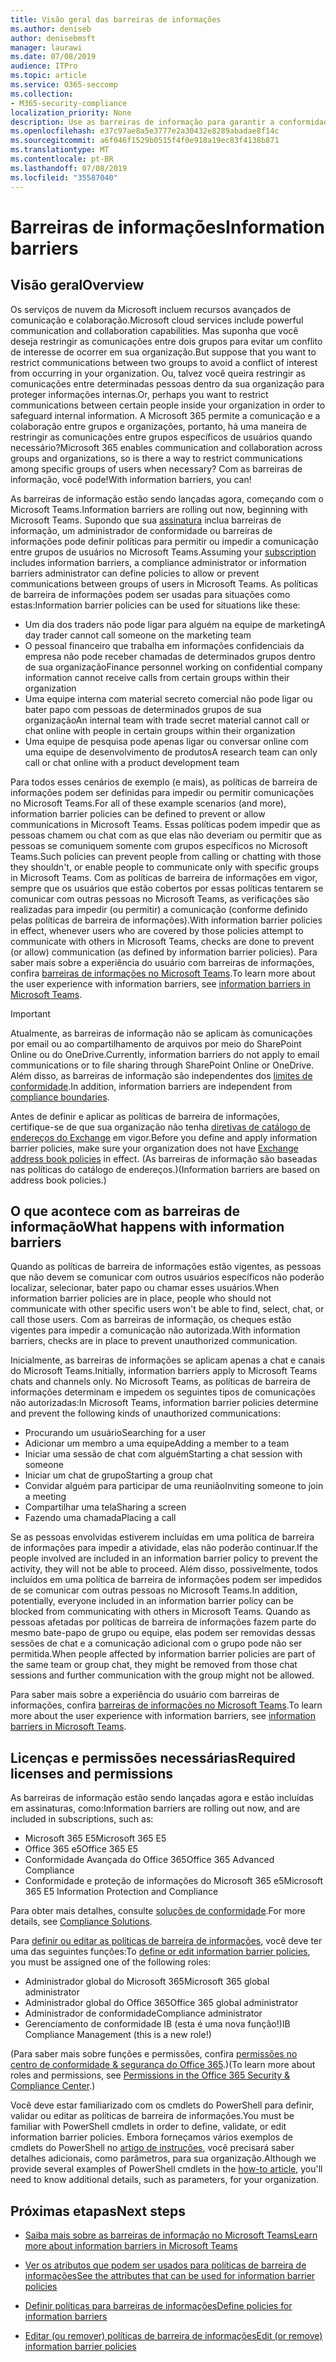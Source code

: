 ```yaml
---
title: Visão geral das barreiras de informações
ms.author: deniseb
author: denisebmsft
manager: laurawi
ms.date: 07/08/2019
audience: ITPro
ms.topic: article
ms.service: O365-seccomp
ms.collection:
- M365-security-compliance
localization_priority: None
description: Use as barreiras de informação para garantir a conformidade de comunicação usando o Microsoft Teams em sua organização.
ms.openlocfilehash: e37c97ae8a5e3777e2a30432e8289abadae8f14c
ms.sourcegitcommit: a6f046f1529b0515f4f0e918a19ec83f4138b871
ms.translationtype: MT
ms.contentlocale: pt-BR
ms.lasthandoff: 07/08/2019
ms.locfileid: "35587040"
---
```

# <a name="information-barriers"></a><span data-ttu-id="cc9ea-103">Barreiras de informações</span><span class="sxs-lookup"><span data-stu-id="cc9ea-103">Information barriers</span></span>

## <a name="overview"></a><span data-ttu-id="cc9ea-104">Visão geral</span><span class="sxs-lookup"><span data-stu-id="cc9ea-104">Overview</span></span>

<span data-ttu-id="cc9ea-105">Os serviços de nuvem da Microsoft incluem recursos avançados de comunicação e colaboração.</span><span class="sxs-lookup"><span data-stu-id="cc9ea-105">Microsoft cloud services include powerful communication and collaboration capabilities.</span></span> <span data-ttu-id="cc9ea-106">Mas suponha que você deseja restringir as comunicações entre dois grupos para evitar um conflito de interesse de ocorrer em sua organização.</span><span class="sxs-lookup"><span data-stu-id="cc9ea-106">But suppose that you want to restrict communications between two groups to avoid a conflict of interest from occurring in your organization.</span></span> <span data-ttu-id="cc9ea-107">Ou, talvez você queira restringir as comunicações entre determinadas pessoas dentro da sua organização para proteger informações internas.</span><span class="sxs-lookup"><span data-stu-id="cc9ea-107">Or, perhaps you want to restrict communications between certain people inside your organization in order to safeguard internal information.</span></span> <span data-ttu-id="cc9ea-108">A Microsoft 365 permite a comunicação e a colaboração entre grupos e organizações, portanto, há uma maneira de restringir as comunicações entre grupos específicos de usuários quando necessário?</span><span class="sxs-lookup"><span data-stu-id="cc9ea-108">Microsoft 365 enables communication and collaboration across groups and organizations, so is there a way to restrict communications among specific groups of users when necessary?</span></span> <span data-ttu-id="cc9ea-109">Com as barreiras de informação, você pode!</span><span class="sxs-lookup"><span data-stu-id="cc9ea-109">With information barriers, you can!</span></span> 

<span data-ttu-id="cc9ea-110">As barreiras de informação estão sendo lançadas agora, começando com o Microsoft Teams.</span><span class="sxs-lookup"><span data-stu-id="cc9ea-110">Information barriers are rolling out now, beginning with Microsoft Teams.</span></span> <span data-ttu-id="cc9ea-111">Supondo que sua [assinatura](#required-licenses-and-permissions) inclua barreiras de informação, um administrador de conformidade ou barreiras de informações pode definir políticas para permitir ou impedir a comunicação entre grupos de usuários no Microsoft Teams.</span><span class="sxs-lookup"><span data-stu-id="cc9ea-111">Assuming your [subscription](#required-licenses-and-permissions) includes information barriers, a compliance administrator or information barriers administrator can define policies to allow or prevent communications between groups of users in Microsoft Teams.</span></span> <span data-ttu-id="cc9ea-112">As políticas de barreira de informações podem ser usadas para situações como estas:</span><span class="sxs-lookup"><span data-stu-id="cc9ea-112">Information barrier policies can be used for situations like these:</span></span>

- <span data-ttu-id="cc9ea-113">Um dia dos traders não pode ligar para alguém na equipe de marketing</span><span class="sxs-lookup"><span data-stu-id="cc9ea-113">A day trader cannot call someone on the marketing team</span></span>
- <span data-ttu-id="cc9ea-114">O pessoal financeiro que trabalha em informações confidenciais da empresa não pode receber chamadas de determinados grupos dentro de sua organização</span><span class="sxs-lookup"><span data-stu-id="cc9ea-114">Finance personnel working on confidential company information cannot receive calls from certain groups within their organization</span></span>
- <span data-ttu-id="cc9ea-115">Uma equipe interna com material secreto comercial não pode ligar ou bater papo com pessoas de determinados grupos de sua organização</span><span class="sxs-lookup"><span data-stu-id="cc9ea-115">An internal team with trade secret material cannot call or chat online with people in certain groups within their organization</span></span>
- <span data-ttu-id="cc9ea-116">Uma equipe de pesquisa pode apenas ligar ou conversar online com uma equipe de desenvolvimento de produtos</span><span class="sxs-lookup"><span data-stu-id="cc9ea-116">A research team can only call or chat online with a product development team</span></span>

<span data-ttu-id="cc9ea-117">Para todos esses cenários de exemplo (e mais), as políticas de barreira de informações podem ser definidas para impedir ou permitir comunicações no Microsoft Teams.</span><span class="sxs-lookup"><span data-stu-id="cc9ea-117">For all of these example scenarios (and more), information barrier policies can be defined to prevent or allow communications in Microsoft Teams.</span></span> <span data-ttu-id="cc9ea-118">Essas políticas podem impedir que as pessoas chamem ou chat com as que elas não deveriam ou permitir que as pessoas se comuniquem somente com grupos específicos no Microsoft Teams.</span><span class="sxs-lookup"><span data-stu-id="cc9ea-118">Such policies can prevent people from calling or chatting with those they shouldn't, or enable people to communicate only with specific groups in Microsoft Teams.</span></span> <span data-ttu-id="cc9ea-119">Com as políticas de barreira de informações em vigor, sempre que os usuários que estão cobertos por essas políticas tentarem se comunicar com outras pessoas no Microsoft Teams, as verificações são realizadas para impedir (ou permitir) a comunicação (conforme definido pelas políticas de barreira de informações).</span><span class="sxs-lookup"><span data-stu-id="cc9ea-119">With information barrier policies in effect, whenever users who are covered by those policies attempt to communicate with others in Microsoft Teams, checks are done to prevent (or allow) communication (as defined by information barrier policies).</span></span> <span data-ttu-id="cc9ea-120">Para saber mais sobre a experiência do usuário com barreiras de informações, confira [barreiras de informações no Microsoft Teams](https://docs.microsoft.com/MicrosoftTeams/information-barriers-in-teams).</span><span class="sxs-lookup"><span data-stu-id="cc9ea-120">To learn more about the user experience with information barriers, see [information barriers in Microsoft Teams](https://docs.microsoft.com/MicrosoftTeams/information-barriers-in-teams).</span></span>

> [!IMPORTANT]
> <span data-ttu-id="cc9ea-121">Atualmente, as barreiras de informação não se aplicam às comunicações por email ou ao compartilhamento de arquivos por meio do SharePoint Online ou do OneDrive.</span><span class="sxs-lookup"><span data-stu-id="cc9ea-121">Currently, information barriers do not apply to email communications or to file sharing through SharePoint Online or OneDrive.</span></span> <span data-ttu-id="cc9ea-122">Além disso, as barreiras de informação são independentes dos [limites de conformidade](set-up-compliance-boundaries.md).</span><span class="sxs-lookup"><span data-stu-id="cc9ea-122">In addition, information barriers are independent from [compliance boundaries](set-up-compliance-boundaries.md).</span></span><p><span data-ttu-id="cc9ea-123">Antes de definir e aplicar as políticas de barreira de informações, certifique-se de que sua organização não tenha [diretivas de catálogo de endereços do Exchange](https://docs.microsoft.com/en-us/exchange/address-books/address-book-policies/address-book-policies) em vigor.</span><span class="sxs-lookup"><span data-stu-id="cc9ea-123">Before you define and apply information barrier policies, make sure your organization does not have [Exchange address book policies](https://docs.microsoft.com/en-us/exchange/address-books/address-book-policies/address-book-policies) in effect.</span></span> <span data-ttu-id="cc9ea-124">(As barreiras de informação são baseadas nas políticas do catálogo de endereços.)</span><span class="sxs-lookup"><span data-stu-id="cc9ea-124">(Information barriers are based on address book policies.)</span></span> 

## <a name="what-happens-with-information-barriers"></a><span data-ttu-id="cc9ea-125">O que acontece com as barreiras de informação</span><span class="sxs-lookup"><span data-stu-id="cc9ea-125">What happens with information barriers</span></span>

<span data-ttu-id="cc9ea-126">Quando as políticas de barreira de informações estão vigentes, as pessoas que não devem se comunicar com outros usuários específicos não poderão localizar, selecionar, bater papo ou chamar esses usuários.</span><span class="sxs-lookup"><span data-stu-id="cc9ea-126">When information barrier policies are in place, people who should not communicate with other specific users won't be able to find, select, chat, or call those users.</span></span> <span data-ttu-id="cc9ea-127">Com as barreiras de informação, os cheques estão vigentes para impedir a comunicação não autorizada.</span><span class="sxs-lookup"><span data-stu-id="cc9ea-127">With information barriers, checks are in place to prevent unauthorized communication.</span></span>

<span data-ttu-id="cc9ea-128">Inicialmente, as barreiras de informações se aplicam apenas a chat e canais do Microsoft Teams.</span><span class="sxs-lookup"><span data-stu-id="cc9ea-128">Initially, information barriers apply to Microsoft Teams chats and channels only.</span></span> <span data-ttu-id="cc9ea-129">No Microsoft Teams, as políticas de barreira de informações determinam e impedem os seguintes tipos de comunicações não autorizadas:</span><span class="sxs-lookup"><span data-stu-id="cc9ea-129">In Microsoft Teams, information barrier policies determine and prevent the following kinds of unauthorized communications:</span></span>
- <span data-ttu-id="cc9ea-130">Procurando um usuário</span><span class="sxs-lookup"><span data-stu-id="cc9ea-130">Searching for a user</span></span>
- <span data-ttu-id="cc9ea-131">Adicionar um membro a uma equipe</span><span class="sxs-lookup"><span data-stu-id="cc9ea-131">Adding a member to a team</span></span>
- <span data-ttu-id="cc9ea-132">Iniciar uma sessão de chat com alguém</span><span class="sxs-lookup"><span data-stu-id="cc9ea-132">Starting a chat session with someone</span></span>
- <span data-ttu-id="cc9ea-133">Iniciar um chat de grupo</span><span class="sxs-lookup"><span data-stu-id="cc9ea-133">Starting a group chat</span></span>
- <span data-ttu-id="cc9ea-134">Convidar alguém para participar de uma reunião</span><span class="sxs-lookup"><span data-stu-id="cc9ea-134">Inviting someone to join a meeting</span></span>
- <span data-ttu-id="cc9ea-135">Compartilhar uma tela</span><span class="sxs-lookup"><span data-stu-id="cc9ea-135">Sharing a screen</span></span>
- <span data-ttu-id="cc9ea-136">Fazendo uma chamada</span><span class="sxs-lookup"><span data-stu-id="cc9ea-136">Placing a call</span></span> 

<span data-ttu-id="cc9ea-137">Se as pessoas envolvidas estiverem incluídas em uma política de barreira de informações para impedir a atividade, elas não poderão continuar.</span><span class="sxs-lookup"><span data-stu-id="cc9ea-137">If the people involved are included in an information barrier policy to prevent the activity, they will not be able to proceed.</span></span> <span data-ttu-id="cc9ea-138">Além disso, possivelmente, todos incluídos em uma política de barreira de informações podem ser impedidos de se comunicar com outras pessoas no Microsoft Teams.</span><span class="sxs-lookup"><span data-stu-id="cc9ea-138">In addition, potentially, everyone included in an information barrier policy can be blocked from communicating with others in Microsoft Teams.</span></span> <span data-ttu-id="cc9ea-139">Quando as pessoas afetadas por políticas de barreira de informações fazem parte do mesmo bate-papo de grupo ou equipe, elas podem ser removidas dessas sessões de chat e a comunicação adicional com o grupo pode não ser permitida.</span><span class="sxs-lookup"><span data-stu-id="cc9ea-139">When people affected by information barrier policies are part of the same team or group chat, they might be removed from those chat sessions and further communication with the group might not be allowed.</span></span>

<span data-ttu-id="cc9ea-140">Para saber mais sobre a experiência do usuário com barreiras de informações, confira [barreiras de informações no Microsoft Teams](https://docs.microsoft.com/MicrosoftTeams/information-barriers-in-teams).</span><span class="sxs-lookup"><span data-stu-id="cc9ea-140">To learn more about the user experience with information barriers, see [information barriers in Microsoft Teams](https://docs.microsoft.com/MicrosoftTeams/information-barriers-in-teams).</span></span>

## <a name="required-licenses-and-permissions"></a><span data-ttu-id="cc9ea-141">Licenças e permissões necessárias</span><span class="sxs-lookup"><span data-stu-id="cc9ea-141">Required licenses and permissions</span></span>

<span data-ttu-id="cc9ea-142">As barreiras de informação estão sendo lançadas agora e estão incluídas em assinaturas, como:</span><span class="sxs-lookup"><span data-stu-id="cc9ea-142">Information barriers are rolling out now, and are included in subscriptions, such as:</span></span>

- <span data-ttu-id="cc9ea-143">Microsoft 365 E5</span><span class="sxs-lookup"><span data-stu-id="cc9ea-143">Microsoft 365 E5</span></span>
- <span data-ttu-id="cc9ea-144">Office 365 e5</span><span class="sxs-lookup"><span data-stu-id="cc9ea-144">Office 365 E5</span></span>
- <span data-ttu-id="cc9ea-145">Conformidade Avançada do Office 365</span><span class="sxs-lookup"><span data-stu-id="cc9ea-145">Office 365 Advanced Compliance</span></span>
- <span data-ttu-id="cc9ea-146">Conformidade e proteção de informações do Microsoft 365 e5</span><span class="sxs-lookup"><span data-stu-id="cc9ea-146">Microsoft 365 E5 Information Protection and Compliance</span></span>

<span data-ttu-id="cc9ea-147">Para obter mais detalhes, consulte [soluções de conformidade](https://products.office.com/business/security-and-compliance/compliance-solutions).</span><span class="sxs-lookup"><span data-stu-id="cc9ea-147">For more details, see [Compliance Solutions](https://products.office.com/business/security-and-compliance/compliance-solutions).</span></span>

<span data-ttu-id="cc9ea-148">Para [definir ou editar as políticas de barreira de informações](information-barriers-policies.md), você deve ter uma das seguintes funções:</span><span class="sxs-lookup"><span data-stu-id="cc9ea-148">To [define or edit information barrier policies](information-barriers-policies.md), you must be assigned one of the following roles:</span></span>

- <span data-ttu-id="cc9ea-149">Administrador global do Microsoft 365</span><span class="sxs-lookup"><span data-stu-id="cc9ea-149">Microsoft 365 global administrator</span></span>
- <span data-ttu-id="cc9ea-150">Administrador global do Office 365</span><span class="sxs-lookup"><span data-stu-id="cc9ea-150">Office 365 global administrator</span></span>
- <span data-ttu-id="cc9ea-151">Administrador de conformidade</span><span class="sxs-lookup"><span data-stu-id="cc9ea-151">Compliance administrator</span></span>
- <span data-ttu-id="cc9ea-152">Gerenciamento de conformidade IB (esta é uma nova função!)</span><span class="sxs-lookup"><span data-stu-id="cc9ea-152">IB Compliance Management (this is a new role!)</span></span>

<span data-ttu-id="cc9ea-153">(Para saber mais sobre funções e permissões, confira [permissões no centro de conformidade & segurança do Office 365](permissions-in-the-security-and-compliance-center.md).)</span><span class="sxs-lookup"><span data-stu-id="cc9ea-153">(To learn more about roles and permissions, see [Permissions in the Office 365 Security & Compliance Center](permissions-in-the-security-and-compliance-center.md).)</span></span>

<span data-ttu-id="cc9ea-154">Você deve estar familiarizado com os cmdlets do PowerShell para definir, validar ou editar as políticas de barreira de informações.</span><span class="sxs-lookup"><span data-stu-id="cc9ea-154">You must be familiar with PowerShell cmdlets in order to define, validate, or edit information barrier policies.</span></span> <span data-ttu-id="cc9ea-155">Embora forneçamos vários exemplos de cmdlets do PowerShell no [artigo de instruções](information-barriers-policies.md), você precisará saber detalhes adicionais, como parâmetros, para sua organização.</span><span class="sxs-lookup"><span data-stu-id="cc9ea-155">Although we provide several examples of PowerShell cmdlets in the [how-to article](information-barriers-policies.md), you'll need to know additional details, such as parameters, for your organization.</span></span>

## <a name="next-steps"></a><span data-ttu-id="cc9ea-156">Próximas etapas</span><span class="sxs-lookup"><span data-stu-id="cc9ea-156">Next steps</span></span>

- [<span data-ttu-id="cc9ea-157">Saiba mais sobre as barreiras de informação no Microsoft Teams</span><span class="sxs-lookup"><span data-stu-id="cc9ea-157">Learn more about information barriers in Microsoft Teams</span></span>](https://docs.microsoft.com/MicrosoftTeams/information-barriers-in-teams)

- [<span data-ttu-id="cc9ea-158">Ver os atributos que podem ser usados para políticas de barreira de informações</span><span class="sxs-lookup"><span data-stu-id="cc9ea-158">See the attributes that can be used for information barrier policies</span></span>](information-barriers-attributes.md)

- [<span data-ttu-id="cc9ea-159">Definir políticas para barreiras de informações</span><span class="sxs-lookup"><span data-stu-id="cc9ea-159">Define policies for information barriers</span></span>](information-barriers-policies.md)

- [<span data-ttu-id="cc9ea-160">Editar (ou remover) políticas de barreira de informações</span><span class="sxs-lookup"><span data-stu-id="cc9ea-160">Edit (or remove) information barrier policies</span></span>](information-barriers-edit-segments-policies.md.md) 

